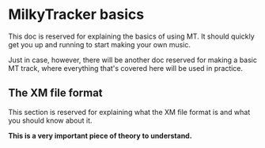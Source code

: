 <!--
THIS WAS IN THE OTHER DOC AND SHOULD BE PROPERLY FORMATTED HERE

Notice how in the second row, instead of the dash, there is a `#`, signifying that the note in that cell is C#.
This saves up on screen space.<br>

#### Note and octave slot

What you input here is pretty self-explanatory.
You should, however, know the "limits" of MT when it comes to notes.
MT allows for placing all notes between C0 and B7, so you have 8 octaves of space.

#### Instrument index slot

Here, you input the actual instrument that will be playing back.
We'll be touching on instruments more in another doc, namely the one relating to the XM file format.

#### Volume slot

Here, you will be writing the volume of the currently playing sound in the track.<br>
To save up on screen space, the volume is written in hexadecimal format and ranges from 0 to 64.
In MT's hexadecimal form, that is `00` to `40`.

#### Effect slot

The effects are the modifications to the four sample properties we mentioned earlier.
More on this in another doc.
-->

# MilkyTracker basics

This doc is reserved for explaining the basics of using MT.
It should quickly get you up and running to start making your own music.

Just in case, however, there will be another doc reserved for making a basic
MT track, where everything that's covered here will be used in practice.

## The XM file format

This section is reserved for explaining what the XM file format is
and what you should know about it.

**This is a very important piece of theory to understand.**
